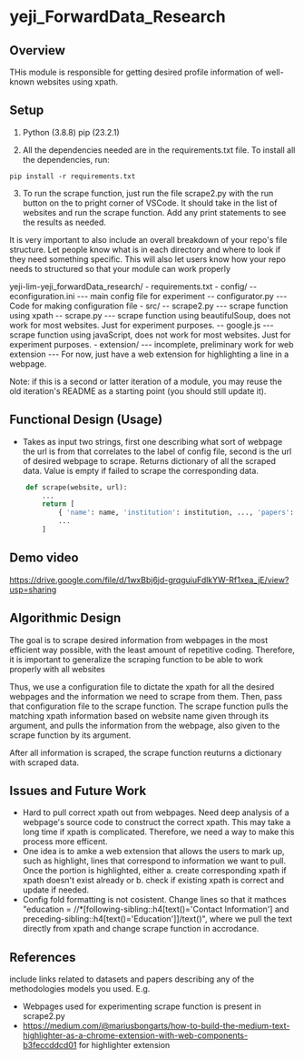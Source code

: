 # yeji_ForwardData_Research

## Overview

THis module is responsible for getting desired profile information of well-known websites using xpath.

## Setup

1. Python (3.8.8) pip (23.2.1)

2. All the dependencies needed are in the requirements.txt file. To install all the dependencies, run:

```
pip install -r requirements.txt
```

3. To run the scrape function, just run the file scrape2.py with the run button on the to pright corner of VSCode. It should take in the list of websites and run the scrape function. Add any print statements to see the results as needed.

It is very important to also include an overall breakdown of your repo's file structure. Let people know what is in each directory and where to look if they need something specific. This will also let users know how your repo needs to structured so that your module can work properly

yeji-lim-yeji_forwardData_research/ - requirements.txt - config/
-- econfiguration.ini
--- main config file for experiment
-- configurator.py
--- Code for making configuration file - src/
-- scrape2.py
--- scrape function using xpath
-- scrape.py
--- scrape function using beautifulSoup, does not work for most websites. Just for experiment purposes.
-- google.js
--- scrape function using javaScript, does not work for most websites. Just for experiment purposes. - extension/
--- incomplete, preliminary work for web extension
--- For now, just have a web extension for highlighting a line in a webpage.

Note: if this is a second or latter iteration of a module, you may reuse the old iteration's README as a starting point (you should still update it).

## Functional Design (Usage)

- Takes as input two strings, first one describing what sort of webpage the url is from that correlates to the label of config file, second is the url of desired webpage to scrape. Returns dictionary of all the scraped data. Value is empty if failed to scrape the corresponding data.

```python
    def scrape(website, url):
        ...
        return [
            { 'name': name, 'institution': institution, ..., 'papers': [papers] },
            ...
        ]
```

## Demo video

https://drive.google.com/file/d/1wxBbj6jd-grqguiuFdlkYW-Rf1xea_jE/view?usp=sharing 

## Algorithmic Design

The goal is to scrape desired information from webpages in the most efficient way possible, with the least amount of repetitive coding. Therefore, it is important to generalize the scraping function to be able to work properly with all websites

Thus, we use a configuration file to dictate the xpath for all the desired webpages and the information we need to scrape from them. Then, pass that configuration file to the scrape function. The scrape function pulls the matching xpath information based on website name given through its argument, and pulls the information from the webpage, also given to the scrape function by its argument.

After all information is scraped, the scrape function reuturns a dictionary with scraped data.

## Issues and Future Work

- Hard to pull correct xpath out from webpages. Need deep analysis of a webpage's source code to construct the correct xpath. This may take a long time if xpath is complicated. Therefore, we need a way to make this process more efficent.
- One idea is to amke a web extension that allows the users to mark up, such as highlight, lines that correspond to information we want to pull. Once the portion is highlighted, either a. create corresponding xpath if xpath doesn't exist already or b. check if existing xpath is correct and update if needed.
- Config fold formatting is not cosistent. Change lines so that it mathces "education = //\*[following-sibling::h4[text()='Contact Information'] and preceding-sibling::h4[text()='Education']]/text()", where we pull the text directly from xpath and change scrape function in accrodance.

## References

include links related to datasets and papers describing any of the methodologies models you used. E.g.

- Webpages used for experimenting scrape function is present in scrape2.py
- https://medium.com/@mariusbongarts/how-to-build-the-medium-text-highlighter-as-a-chrome-extension-with-web-components-b3feccddcd01 for highlighter extension

